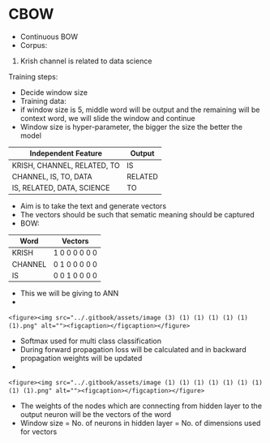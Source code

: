 # CBOW

* Continuous BOW
* Corpus:

1. Krish channel is related to data science

Training steps:

* Decide window size
* Training data:
* if window size is 5, middle word will be output and the remaining will be context word, we will slide the window and continue
* Window size is hyper-parameter, the bigger the size the better the model



| Independent Feature         | Output  |
| --------------------------- | ------- |
| KRISH, CHANNEL, RELATED, TO | IS      |
| CHANNEL, IS, TO, DATA       | RELATED |
| IS, RELATED, DATA, SCIENCE  | TO      |

* Aim is to take the text and generate vectors
* The vectors should be such that sematic meaning should be captured
* BOW:



| Word    | Vectors        |
| ------- | -------------- |
| KRISH   | 1 0 0 0 0 0 0  |
| CHANNEL | 0 1 0 0 0 0 0  |
| IS      | 0 0 1 0 0 0 0  |

* This we will be giving to ANN
*

    <figure><img src="../.gitbook/assets/image (3) (1) (1) (1) (1) (1) (1).png" alt=""><figcaption></figcaption></figure>
* Softmax used for multi class classification
* During forward propagation loss will be calculated and in backward propagation weights will be updated
*

    <figure><img src="../.gitbook/assets/image (1) (1) (1) (1) (1) (1) (1) (1) (1).png" alt=""><figcaption></figcaption></figure>
* The weights of the nodes which are connecting from hidden layer to the output neuron will be the vectors of the word
* Window size = No. of neurons in hidden layer = No. of dimensions used for vectors
